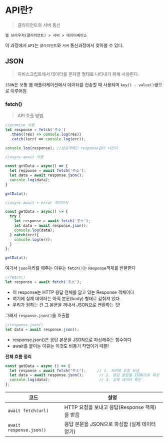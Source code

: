 # API란?

> 클라이언트와 서버 통신

`웹 브라우저(클라이언트) > 서버 > 데이터베이스`

이 과정에서 `API`는 `클라이언트`와 `서버` 통신과정에서 찾아볼 수 있다. 


## JSON 
> 자바스크립트에서 데이터를 문자열 형태로 나타내기 위해 사용된다.

`JSON`은 보통 웹 애플리케이션에서 데이터를 전송할 때 사용되며 `key() - value()`쌍으로 이루어짐

### fetch()
> API 호출 방법

```js
//promise 사용
let response = fetch('주소')
  .then((res) => console.log(res))
  .catch((err) => console.log(err));

console.log(response); //성공객체인 response값이 나온다
```

```js
//async-await 사용

const getData = async() => {
  let response = await fetch('주소');
  let data = await response.json();
  console.log(data);
}

getData();
```

```js
//async-await + error 처리까지

const getData = async() => {
  try {
    let response = await fetch('주소');
    let data = await response.json();
    console.log(data);
  } catch(err){
    console.log(err);
  }
};

getData();
```
여기서 `json`처리를 해주는 이유는 `fetch()`는 `Response`객체를 반환한다 <br />

```js
//fetch()
let response = await fetch('주소');
```
- 이 response는 HTTP 응답 전체를 담고 있는 Response 객체이다
- 여기에 실제 데이터는 아직 본문(body) 형태로 감춰져 있다.
- 우리가 원하는 건 그 본문을 꺼내서 JSON으로 변환하는 것!

그래서 `response.json()`을 호출함

```js
//response.json()
let data = await response.json();
```
- response.json()은 응답 본문을 JSON으로 파싱해주는 함수이다
- await를 붙이는 이유는 이것도 비동기 작업이기 때문!

**전체 흐름 정리**

```js
const getData = async () => {
  let response = await fetch("주소");     // 1. 서버에 요청 보냄
  let data = await response.json();       // 2. 응답 본문을 JSON으로 파싱
  console.log(data);                      // 3. 실제 데이터 확인
};
```

| 코드                      | 설명                                      |
|---------------------------|-------------------------------------------|
| `await fetch(url)`        | HTTP 요청을 보내고 응답(Response 객체)을 받음 |
| `await response.json()`   | 응답 본문을 JSON으로 파싱함 (실제 데이터 얻기) |
